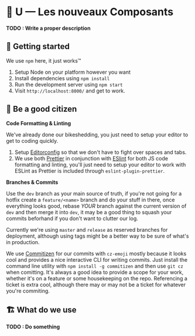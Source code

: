 # 🎉 U — Les nouveaux Composants

**TODO : Write a proper description**

## 🚀 Getting started

We use `npm` here, it just works™

1. Setup Node on your platform however you want
2. Install dependencies using `npm install`
3. Run the development server using `npm start`
4. Visit `http://localhost:8000/` and get to work.

## 🥋 Be a good citizen

**Code Formatting & Linting**

We've already done our bikeshedding, you just need to setup your editor to get to coding quickly.

1. Setup [Editorconfig](https://editorconfig.org/) so that we don't have to fight over spaces and tabs.
2. We use both [Prettier](https://prettier.io/) in conjunction with [ESlint](https://eslint.org/) for both JS code formatting and linting, you'll just need to setup your editor to work with ESLint as Prettier is included through `eslint-plugin-prettier`.

**Branches & Commits**

Use the `dev` branch as your main source of truth, if you're not going for a hotfix create a `feature/<name>` branch and do your stuff in there, once everything looks good, rebase *YOUR* branch against the current version of `dev` and then merge it into `dev`, it may be a good thing to squash your commits beforhand if you don't want to clutter our log.

Currently we're using `master` and `release` as reserved branches for deployment, although using tags might be a better way to be sure of what's in production.

We use [Commitizen](https://github.com/commitizen/cz-cli) for our commits with `cz-emoji` mostly because it looks cool and provides a nice interactive CLI for writing commits. Just install the command line utility with `npm install -g commitizen` and then use `git cz` when comitting. It's always a good idea to provide a scope for your work, whether it's on a feature or some housekeeping on the repo. Referencing a ticket is extra cool, although there may or may not be a ticket for whatever you're commiting.

## 🏗 What do we use

**TODO : Do something**
